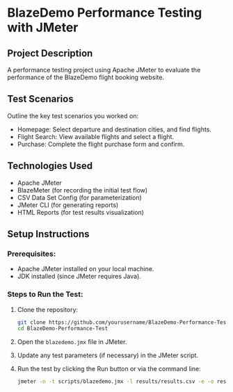 # BlazeDemo Performance Testing with JMeter


## Project Description
A performance testing project using Apache JMeter to evaluate the performance of the BlazeDemo flight booking website.

## Test Scenarios
Outline the key test scenarios you worked on:
- Homepage: Select departure and destination cities, and find flights.
- Flight Search: View available flights and select a flight.
- Purchase: Complete the flight purchase form and confirm.

## Technologies Used
- Apache JMeter
- BlazeMeter (for recording the initial test flow)
- CSV Data Set Config (for parameterization)
- JMeter CLI (for generating reports)
- HTML Reports (for test results visualization)

## Setup Instructions

### Prerequisites:
- Apache JMeter installed on your local machine.
- JDK installed (since JMeter requires Java).

### Steps to Run the Test:
1. Clone the repository:

    ```bash
    git clone https://github.com/yourusername/BlazeDemo-Performance-Test.git
    cd BlazeDemo-Performance-Test
    ```

2. Open the `blazedemo.jmx` file in JMeter.

3. Update any test parameters (if necessary) in the JMeter script.

4. Run the test by clicking the Run button or via the command line:

    ```bash
    jmeter -n -t scripts/blazedemo.jmx -l results/results.csv -e -o results/report/
    ```




